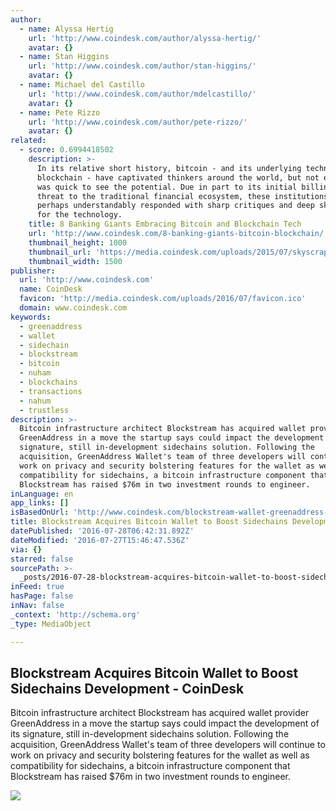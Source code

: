 ```yaml
---
author:
  - name: Alyssa Hertig
    url: 'http://www.coindesk.com/author/alyssa-hertig/'
    avatar: {}
  - name: Stan Higgins
    url: 'http://www.coindesk.com/author/stan-higgins/'
    avatar: {}
  - name: Michael del Castillo
    url: 'http://www.coindesk.com/author/mdelcastillo/'
    avatar: {}
  - name: Pete Rizzo
    url: 'http://www.coindesk.com/author/pete-rizzo/'
    avatar: {}
related:
  - score: 0.6994418502
    description: >-
      In its relative short history, bitcoin - and its underlying technology the
      blockchain - have captivated thinkers around the world, but not everyone
      was quick to see the potential. Due in part to its initial billing as a
      threat to the traditional financial ecosystem, these institutions have
      perhaps understandably responded with sharp critiques and deep skepticism
      for the technology.
    title: 8 Banking Giants Embracing Bitcoin and Blockchain Tech
    url: 'http://www.coindesk.com/8-banking-giants-bitcoin-blockchain/'
    thumbnail_height: 1000
    thumbnail_url: 'https://media.coindesk.com/uploads/2015/07/skyscrapers.jpg'
    thumbnail_width: 1500
publisher:
  url: 'http://www.coindesk.com'
  name: CoinDesk
  favicon: 'http://media.coindesk.com/uploads/2016/07/favicon.ico'
  domain: www.coindesk.com
keywords:
  - greenaddress
  - wallet
  - sidechain
  - blockstream
  - bitcoin
  - nuham
  - blockchains
  - transactions
  - nahum
  - trustless
description: >-
  Bitcoin infrastructure architect Blockstream has acquired wallet provider
  GreenAddress in a move the startup says could impact the development of its
  signature, still in-development sidechains solution. Following the
  acquisition, GreenAddress Wallet's team of three developers will continue to
  work on privacy and security bolstering features for the wallet as well as
  compatibility for sidechains, a bitcoin infrastructure component that
  Blockstream has raised $76m in two investment rounds to engineer.
inLanguage: en
app_links: []
isBasedOnUrl: 'http://www.coindesk.com/blockstream-wallet-greenaddress-sidechains/'
title: Blockstream Acquires Bitcoin Wallet to Boost Sidechains Development - CoinDesk
datePublished: '2016-07-28T06:42:31.892Z'
dateModified: '2016-07-27T15:46:47.536Z'
via: {}
starred: false
sourcePath: >-
  _posts/2016-07-28-blockstream-acquires-bitcoin-wallet-to-boost-sidechains-deve.md
inFeed: true
hasPage: false
inNav: false
_context: 'http://schema.org'
_type: MediaObject

---
```

<article style=""><h1>Blockstream Acquires Bitcoin Wallet to Boost Sidechains Development - CoinDesk</h1><p>Bitcoin infrastructure architect Blockstream has acquired wallet provider GreenAddress in a move the startup says could impact the development of its signature, still in-development sidechains solution. Following the acquisition, GreenAddress Wallet's team of three developers will continue to work on privacy and security bolstering features for the wallet as well as compatibility for sidechains, a bitcoin infrastructure component that Blockstream has raised $76m in two investment rounds to engineer.</p><img src="https://media.coindesk.com/uploads/2016/07/Screen-Shot-2016-07-27-at-9.25.51-AM-1.png" /></article>